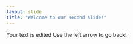 ```yaml
---
layout: slide
title: "Welcome to our second slide!"
---
```

Your text is edited
Use the left arrow to go back!
